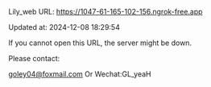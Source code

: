 Lily_web URL: https://1047-61-165-102-156.ngrok-free.app

Updated at: 2024-12-08 18:29:54

If you cannot open this URL, the server might be down.

Please contact: 

goley04@foxmail.com Or Wechat:GL_yeaH